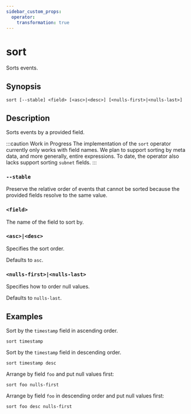 ```yaml
---
sidebar_custom_props:
  operator:
    transformation: true
---
```


# sort

Sorts events.

## Synopsis

```
sort [--stable] <field> [<asc>|<desc>] [<nulls-first>|<nulls-last>]
```

## Description

Sorts events by a provided field.

:::caution Work in Progress
The implementation of the `sort` operator currently only works with field names.
We plan to support sorting by meta data, and more generally, entire expressions.
To date, the operator also lacks support sorting `subnet` fields.
:::

### `--stable`

Preserve the relative order of events that cannot be sorted because the provided
fields resolve to the same value.

### `<field>`

The name of the field to sort by.

### `<asc>|<desc>`

Specifies the sort order.

Defaults to `asc`.

### `<nulls-first>|<nulls-last>`

Specifies how to order null values.

Defaults to `nulls-last`.

## Examples

Sort by the `timestamp` field in ascending order.

```
sort timestamp
```

Sort by the `timestamp` field in descending order.

```
sort timestamp desc
```

Arrange by field `foo` and put null values first:

```
sort foo nulls-first
```

Arrange by field `foo` in descending order and put null values first:

```
sort foo desc nulls-first
```
